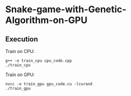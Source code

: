 # Snake-game-with-Genetic-Algorithm-on-GPU

## Execution
Train on CPU:
```
g++ -o train_cpu cpu_code.cpp
./train_cpu
```

Train on GPU:
```
nvcc -o train_gpu gpu_code.cu -lcurand
./train_gpu
```


